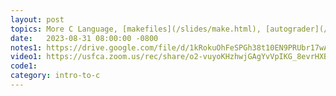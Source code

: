 ```yaml
---
layout: post
topics: More C Language, [makefiles](/slides/make.html), [autograder](/slides/autograder.html)
date:   2023-08-31 08:00:00 -0800
notes1: https://drive.google.com/file/d/1kRokuOhFeSPGh38t10EN9PRUbr17wAQn/view?usp=sharing
video1: https://usfca.zoom.us/rec/share/o2-vuyoKHzhwjGAgYvVpIKG_8evrHXBQwakGj7viJA7gW6Z5uZbTbd4MPlBG2t6z.KvU-RdQcTNaukSXG
code1:
category: intro-to-c
---
```

